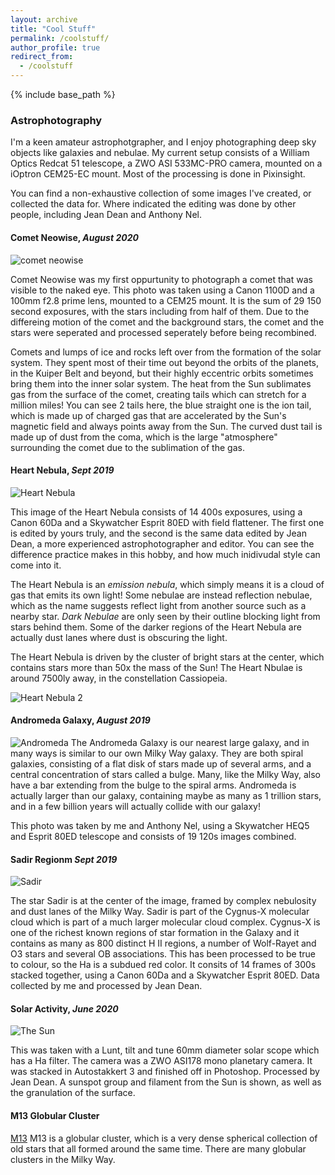 ```yaml
---
layout: archive
title: "Cool Stuff"
permalink: /coolstuff/
author_profile: true
redirect_from:
  - /coolstuff
---
```


{% include base_path %}

<h3>Astrophotography </h3>

I'm a keen amateur astrophotgrapher, and I enjoy photographing deep sky objects like galaxies and nebulae. My current setup consists of a William Optics Redcat 51 telescope, a ZWO ASI 533MC-PRO camera, mounted on a iOptron CEM25-EC mount. Most of the processing is done in Pixinsight.

You can find a non-exhaustive collection of some images I've created, or collected the data for. Where indicated the editing was done by other people, including Jean Dean and Anthony Nel.


<h4>Comet Neowise, <i>August 2020</i> </h4>
<img src="http://www.thomas-harvey.com/images/astrophotography/NEOWISE_small.png" alt="comet neowise" maxwidth="500px"/>

Comet Neowise was my first oppurtunity to photograph a comet that was visible to the naked eye. This photo was taken using a Canon 1100D and a 100mm f2.8 prime lens, mounted to a CEM25 mount. It is the sum of 29 150 second exposures, with the stars including from half of them. Due to the differeing motion of the comet and the background stars, the comet and the stars were seperated and processed seperately before being recombined.

Comets and lumps of ice and rocks left over from the formation of the solar system. They spent most of their time out beyond the orbits of the planets, in the Kuiper Belt and beyond, but their highly eccentric orbits sometimes bring them into the inner solar system. The heat from the Sun sublimates gas from the surface of the comet, creating tails which can stretch for a million miles! You can see 2 tails here, the blue straight one is the ion tail, which is made up of charged gas that are accelerated by the Sun's magnetic field and always points away from the Sun. The curved dust tail is made up of dust from the coma, which is the large "atmosphere" surrounding the comet due to the sublimation of the gas. 

<h4>Heart Nebula, <i>Sept 2019</i></h4>

![Heart Nebula](http://www.thomas-harvey.com/images/astrophotography/heart.jpg)

This image of the Heart Nebula consists of 14 400s exposures, using a Canon 60Da and a Skywatcher Esprit 80ED with field flattener. The first one is edited by yours truly, and the second is the same data edited by Jean Dean, a more experienced astrophotographer and editor. You can see the difference practice makes in this hobby, and how much inidivudal style can come into it.

The Heart Nebula is an <i>emission nebula</i>, which simply means it is a cloud of gas that emits its own light! Some nebulae are instead reflection nebulae, which as the name suggests reflect light from another source such as a nearby star. <i>Dark Nebulae</i> are only seen by their outline blocking light from stars behind them. Some of the darker regions of the Heart Nebula are actually dust lanes where dust is obscuring the light.

The Heart Nebula is driven by the cluster of bright stars at the center, which contains stars more than 50x the mass of the Sun! The Heart Nbulae is around 7500ly away, in the constellation Cassiopeia.

![Heart Nebula 2](http://wwww.thomas-harvey.com/images/astrophotography/heart2.jpg)

<h4>Andromeda Galaxy, <i>August 2019</i></h4>

![Andromeda](http://wwww.thomas-harvey.com/images/astrophotography/andromeda.jpg)
The Andromeda Galaxy is our nearest large galaxy, and in many ways is similar to our own Milky Way galaxy. They are both spiral galaxies, consisting of a flat disk of stars made up of several arms, and a central concentration of stars called a bulge. Many, like the Milky Way, also have a bar extending from the bulge to the spiral arms. Andromeda is actually larger than our galaxy, containing maybe as many as 1 trillion stars, and in a few billion years will actually collide with our galaxy!

This photo was taken by me and Anthony Nel, using a Skywatcher HEQ5 and Esprit 80ED telescope and consists of 19 120s images combined.
  
 <h4>Sadir Regionm <i>Sept 2019</i></h4>

![Sadir](http://www.thomas-harvey.com/images/astrophotography/sadr.jpg)

The star Sadir is at the center of the image, framed by complex nebulosity and dust lanes of the Milky Way. Sadir is part of the Cygnus-X molecular cloud which is part of a much larger molecular cloud complex. Cygnus-X is one of the richest known regions of star formation in the Galaxy and it contains as many as 800 distinct H II regions, a number of Wolf-Rayet and O3 stars and several OB associations.
This has been processed to be true to colour, so the Ha is a subdued red color. It consits of 14 frames of 300s stacked together, using a Canon 60Da and a Skywatcher Esprit 80ED. Data collected by me and processed by Jean Dean.

<h4>Solar Activity, <i>June 2020</i></h4>

![The Sun](http://www.thomas-harvey.com/images/astrophotography/sun.jpg)

This was taken with a Lunt, tilt and tune 60mm diameter solar scope which has a Ha filter. The camera was a ZWO ASI178 mono planetary camera. It was stacked in Autostakkert 3 and finished off in Photoshop. Processed by Jean Dean. A sunspot group and filament from the Sun is shown, as well as the granulation of the surface.

<h4>M13 Globular Cluster </h4>

[M13](http://www.thomas-harvey.com/images/astrophotography/m13.jpg)
M13 is a globular cluster, which is a very dense spherical collection of old stars that all formed around the same time. There are many globular clusters in the Milky Way.


